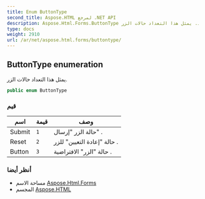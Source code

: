 ```yaml
---
title: Enum ButtonType
second_title: Aspose.HTML لمرجع .NET API
description: Aspose.Html.Forms.ButtonType تعداد. يمثل هذا التعداد حالات الزر.
type: docs
weight: 2910
url: /ar/net/aspose.html.forms/buttontype/
---
```

## ButtonType enumeration

يمثل هذا التعداد حالات الزر.

```csharp
public enum ButtonType
```

### قيم

| اسم | قيمة | وصف |
| --- | --- | --- |
| Submit | `1` | حالة الزر "إرسال" . |
| Reset | `2` | حالة "إعادة التعيين" للزر . |
| Button | `3` | حالة "الزر" الافتراضية . |

### أنظر أيضا

* مساحة الاسم [Aspose.Html.Forms](../../aspose.html.forms/)
* المجسم [Aspose.HTML](../../)


